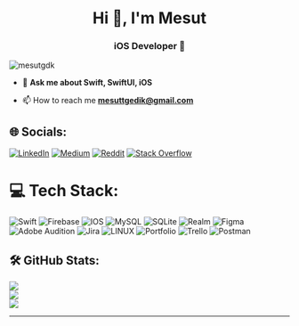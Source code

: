 <h1 align="center">Hi 👋, I'm Mesut</h1>
<h3 align="center"> iOS Developer </h3>

<p align="left"> <img src="https://komarev.com/ghpvc/?username=mesutgdk&label=Profile%20views&color=0e75b6&style=flat" alt="mesutgdk" /> </p>

- 💬 **Ask me about Swift, SwiftUI, iOS**

- 📫 How to reach me **mesuttgedik@gmail.com**


## 🌐 Socials:
[![LinkedIn](https://img.shields.io/badge/LinkedIn-%230077B5.svg?logo=linkedin&logoColor=white)](https://linkedin.com/in/mesutgdk-ios-developer/) [![Medium](https://img.shields.io/badge/Medium-12100E?logo=medium&logoColor=white)](https://medium.com/@mesuttgedik) [![Reddit](https://img.shields.io/badge/Reddit-%23FF4500.svg?logo=Reddit&logoColor=white)](https://reddit.com/user/Siluetiufkadusenadam) [![Stack Overflow](https://img.shields.io/badge/-Stackoverflow-FE7A16?logo=stack-overflow&logoColor=white)](https://stackoverflow.com/users/20048764) 

# 💻 Tech Stack:
![Swift](https://img.shields.io/badge/swift-F54A2A?style=plastic&logo=swift&logoColor=white) ![Firebase](https://img.shields.io/badge/firebase-%23039BE5.svg?style=plastic&logo=firebase) ![IOS](https://img.shields.io/badge/IOS-%2320232a.svg?style=plastic&logo=apple&logoColor=white) ![MySQL](https://img.shields.io/badge/mysql-%2300f.svg?style=plastic&logo=mysql&logoColor=white) ![SQLite](https://img.shields.io/badge/sqlite-%2307405e.svg?style=plastic&logo=sqlite&logoColor=white) ![Realm](https://img.shields.io/badge/Realm-39477F?style=plastic&logo=realm&logoColor=white) 	![Figma](https://img.shields.io/badge/figma-%23F24E1E.svg?style=plastic&logo=figma&logoColor=white) ![Adobe Audition](https://img.shields.io/badge/Adobe%20Audition-9999FF.svg?style=plastic&logo=Adobe%20Audition&logoColor=white) ![Jira](https://img.shields.io/badge/jira-%230A0FFF.svg?style=plastic&logo=jira&logoColor=white) ![LINUX](https://img.shields.io/badge/Linux-FCC624?style=plastic&logo=linux&logoColor=black) ![Portfolio](https://img.shields.io/badge/Portfolio-%23000000.svg?style=plastic&logo=firefox&logoColor=#FF7139) ![Trello](https://img.shields.io/badge/Trello-%23026AA7.svg?style=plastic&logo=Trello&logoColor=white) ![Postman](https://img.shields.io/badge/Postman-FF6C37?style=plastic&logo=postman&logoColor=white)

## 🛠️ GitHub Stats:
![](https://github-readme-stats.vercel.app/api?username=mesutgdk&theme=dracula&hide_border=false&include_all_commits=true&count_private=true)<br/>
![](https://github-readme-streak-stats.herokuapp.com/?user=mesutgdk&theme=dracula&hide_border=false)<br/>
![](https://github-readme-stats.vercel.app/api/top-langs/?username=mesutgdk&theme=dracula&hide_border=false&include_all_commits=true&count_private=true&layout=compact)

---

